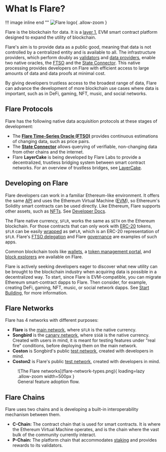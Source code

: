 # What Is Flare?

!!! image inline end ""
    ![Flare logo](logo-FLR.png){ .allow-zoom }

Flare is the blockchain for data.
It is a [layer 1](glossary.md#layer1), EVM smart contract platform designed to expand the utility of blockchain.

Flare's aim is to provide data as a public good, meaning that data is not controlled by a centralized entity and is available to all.
The infrastructure providers, which perform doubly as [validators](../tech/validators.md) and [data providers](../infra/data/operating.md), enable two native oracles, the [FTSO](./ftso.md) and the [State Connector](./state-connector.md).
This native processing provides developers on Flare with efficient access to large amounts of data and data proofs at minimal cost.

By giving developers trustless access to the broadest range of data, Flare can advance the development of more blockchain use cases where data is important, such as in DeFi, gaming, NFT, music, and social networks.

## Flare Protocols

Flare has the following native data acquisition protocols at these stages of development:

* The **[Flare Time-Series Oracle (FTSO)](./ftso.md)** provides continuous estimations of changing data, such as price pairs.
* The **[State Connector](./state-connector.md)** allows querying of verifiable, non-changing data from other chains and the internet.
* Flare **LayerCake** is being developed by Flare Labs to provide a decentralized, trustless bridging system between smart contract networks. For an overview of trustless bridges, see [LayerCake](https://flare.network/layercake/).

## Developing on Flare

Flare developers can work in a familiar Ethereum-like environment.
It offers the same [API](../apis/index.md) and uses the Ethereum Virtual Machine ([EVM](glossary.md#evm)), so Ethereum's Solidity smart contracts can be used directly.
Like Ethereum, Flare supports other assets, such as [NFTs](glossary.md#nft).
See [Developer Docs](../dev/index.md).

The Flare native currency, `$FLR`, works the same as `$ETH` on the Ethereum blockchain.
For those contracts that can only work with [ERC-20](glossary.md#erc20) tokens, `$FLR` can be easily [wrapped](../user/wrapping-tokens.md) as `$WFLR`, which is an ERC-20 representation of `$FLR`.
Flare's [FTSO delegation](./ftso.md#delegation) and Flare [governance](./governance.md) are examples of such apps.

Common blockchain tools like [wallets](../user/wallets/index.md), a [token management portal](https://portal.flare.network/), and [block explorers](../user/block-explorers/index.md) are available on Flare.

Flare is actively seeking developers eager to discover what new utility can be brought to the blockchain industry when acquiring data is possible in a decentralized way.
To start, since Flare is EVM-compatible, you can migrate Ethereum smart-contract dapps to Flare.
Then consider, for example, creating DeFi, gaming, NFT, music, or social network dapps.
See [Start Building](https://flare.network/start-building/), for more information.

## Flare Networks

Flare has 4 networks with different purposes:

* **Flare** is the [main network](glossary.md#main_network), where `$FLR` is the native currency.
* **Songbird** is the [canary network](glossary.md#canary_network), where `$SGB` is the native currency. Created with users in mind, it is meant for testing features under "real fire" conditions, before deploying them on the main network.
* **Coston** is Songbird's public [test network](glossary.md#coston), created with developers in mind.
* **Coston2** is Flare's public [test network](glossary.md#coston), created with developers in mind.

<figure markdown>
![The Flare networks](flare-network-types.png){ loading=lazy .allow-zoom width=500px }
<figcaption>General feature adoption flow.</figcaption>
</figure>

## Flare Chains

Flare uses two chains and is developing a built-in interoperability mechanism between them.

* **C-Chain:** The contract chain that is used for smart contracts. It is where the Ethereum Virtual Machine operates, and is the chain where the vast bulk of the community currently interact.
* **P-Chain:** The platform chain that accommodates [staking](../tech/validators.md) and provides rewards to its validators.
